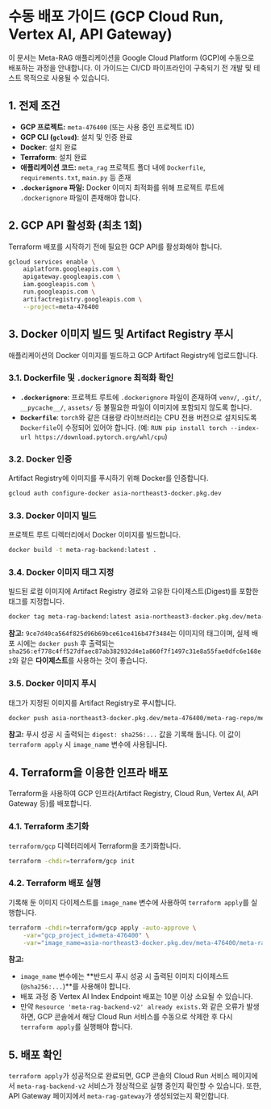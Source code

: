 # 수동 배포 가이드 (GCP Cloud Run, Vertex AI, API Gateway)

이 문서는 Meta-RAG 애플리케이션을 Google Cloud Platform (GCP)에 수동으로 배포하는 과정을 안내합니다. 이 가이드는 CI/CD 파이프라인이 구축되기 전 개발 및 테스트 목적으로 사용될 수 있습니다.

## 1. 전제 조건

*   **GCP 프로젝트:** `meta-476400` (또는 사용 중인 프로젝트 ID)
*   **GCP CLI (`gcloud`)**: 설치 및 인증 완료
*   **Docker**: 설치 완료
*   **Terraform**: 설치 완료
*   **애플리케이션 코드:** `meta_rag` 프로젝트 폴더 내에 `Dockerfile`, `requirements.txt`, `main.py` 등 존재
*   **`.dockerignore` 파일:** Docker 이미지 최적화를 위해 프로젝트 루트에 `.dockerignore` 파일이 존재해야 합니다.

## 2. GCP API 활성화 (최초 1회)

Terraform 배포를 시작하기 전에 필요한 GCP API를 활성화해야 합니다.

```bash
gcloud services enable \
    aiplatform.googleapis.com \
    apigateway.googleapis.com \
    iam.googleapis.com \
    run.googleapis.com \
    artifactregistry.googleapis.com \
    --project=meta-476400
```

## 3. Docker 이미지 빌드 및 Artifact Registry 푸시

애플리케이션의 Docker 이미지를 빌드하고 GCP Artifact Registry에 업로드합니다.

### 3.1. Dockerfile 및 `.dockerignore` 최적화 확인

*   **`.dockerignore`**: 프로젝트 루트에 `.dockerignore` 파일이 존재하여 `venv/`, `.git/`, `__pycache__/`, `assets/` 등 불필요한 파일이 이미지에 포함되지 않도록 합니다.
*   **`Dockerfile`**: `torch`와 같은 대용량 라이브러리는 CPU 전용 버전으로 설치되도록 `Dockerfile`이 수정되어 있어야 합니다. (예: `RUN pip install torch --index-url https://download.pytorch.org/whl/cpu`)

### 3.2. Docker 인증

Artifact Registry에 이미지를 푸시하기 위해 Docker를 인증합니다.

```bash
gcloud auth configure-docker asia-northeast3-docker.pkg.dev
```

### 3.3. Docker 이미지 빌드

프로젝트 루트 디렉터리에서 Docker 이미지를 빌드합니다.

```bash
docker build -t meta-rag-backend:latest .
```

### 3.4. Docker 이미지 태그 지정

빌드된 로컬 이미지에 Artifact Registry 경로와 고유한 다이제스트(Digest)를 포함한 태그를 지정합니다.

```bash
docker tag meta-rag-backend:latest asia-northeast3-docker.pkg.dev/meta-476400/meta-rag-repo/meta-rag-backend-v2:9ce7d40ca564f825d96b69bce61ce416b47f3484
```
**참고:** `9ce7d40ca564f825d96b69bce61ce416b47f3484`는 이미지의 태그이며, 실제 배포 시에는 `docker push` 후 출력되는 `sha256:ef778c4ff527dfaec87ab382932d4e1a860f7f1497c31e8a55fae0dfc6e168e2`와 같은 **다이제스트**를 사용하는 것이 좋습니다.

### 3.5. Docker 이미지 푸시

태그가 지정된 이미지를 Artifact Registry로 푸시합니다.

```bash
docker push asia-northeast3-docker.pkg.dev/meta-476400/meta-rag-repo/meta-rag-backend-v2:9ce7d40ca564f825d96b69bce61ce416b47f3484
```
**참고:** 푸시 성공 시 출력되는 `digest: sha256:...` 값을 기록해 둡니다. 이 값이 `terraform apply` 시 `image_name` 변수에 사용됩니다.

## 4. Terraform을 이용한 인프라 배포

Terraform을 사용하여 GCP 인프라(Artifact Registry, Cloud Run, Vertex AI, API Gateway 등)를 배포합니다.

### 4.1. Terraform 초기화

`terraform/gcp` 디렉터리에서 Terraform을 초기화합니다.

```bash
terraform -chdir=terraform/gcp init
```

### 4.2. Terraform 배포 실행

기록해 둔 이미지 다이제스트를 `image_name` 변수에 사용하여 `terraform apply`를 실행합니다.

```bash
terraform -chdir=terraform/gcp apply -auto-approve \
    -var="gcp_project_id=meta-476400" \
    -var="image_name=asia-northeast3-docker.pkg.dev/meta-476400/meta-rag-repo/meta-rag-backend-v2@sha256:ef778c4ff527dfaec87ab382932d4e1a860f7f1497c31e8a55fae0dfc6e168e2"
```

**참고:**
*   `image_name` 변수에는 **반드시 푸시 성공 시 출력된 이미지 다이제스트(`@sha256:...`)**를 사용해야 합니다.
*   배포 과정 중 Vertex AI Index Endpoint 배포는 10분 이상 소요될 수 있습니다.
*   만약 `Resource 'meta-rag-backend-v2' already exists.`와 같은 오류가 발생하면, GCP 콘솔에서 해당 Cloud Run 서비스를 수동으로 삭제한 후 다시 `terraform apply`를 실행해야 합니다.

## 5. 배포 확인

`terraform apply`가 성공적으로 완료되면, GCP 콘솔의 Cloud Run 서비스 페이지에서 `meta-rag-backend-v2` 서비스가 정상적으로 실행 중인지 확인할 수 있습니다. 또한, API Gateway 페이지에서 `meta-rag-gateway`가 생성되었는지 확인합니다.

